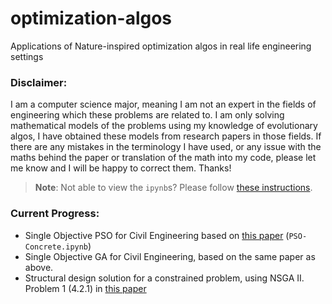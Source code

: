 # optimization-algos
Applications of Nature-inspired optimization algos in real life engineering settings

### Disclaimer:
I am a computer science major, meaning I am not an expert in the fields of engineering which these problems are related to. I am only solving mathematical models of the problems using my knowledge of evolutionary algos, I have obtained these models from research papers in those fields. If there are any mistakes in the terminology I have used, or any issue with the maths behind the paper or translation of the math into my code, please let me know and I will be happy to correct them. Thanks!

> **Note**: Not able to view the `ipynb`s? Please follow [these instructions](https://github.com/iurisegtovich/PyTherm-applied-thermodynamics/issues/11#issue-184473171). 

### Current Progress:
- Single Objective PSO for Civil Engineering based on [this paper](http://www.ijimt.org/vol10/832-CM0015.pdf) (`PSO-Concrete.ipynb`)
- Single Objective GA for Civil Engineering, based on the same paper as above.
- Structural design solution for a constrained problem, using NSGA II. Problem 1 (4.2.1) in [this paper](https://www.aimsciences.org/article/exportPdf?id=0b2c367b-f5d5-4214-9b55-fbde31e3b7ad)
